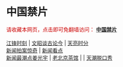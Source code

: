 # 中国禁片
<span  style="color:#CC0000;">请收藏本网页，点击即可免翻墙访问：</span>
<b><a href="https://abcd2.gq/">中国禁片</a></b>
</br></br>
<span><a href="https://abcd2.gq/category/political/jiangfeng/">江锋时刻</a></span> | <span><a href="https://abcd2.gq/author/wenzhao/">文昭谈古论今</a></span> | <span><a href="https://abcd2.gq/author/zhangtianliang/">天亮时分</a></span>
</br>
<span><a href="https://abcd2.gq/author/dayu/">新闻拍案惊奇</a></span> | <span><a href="https://abcd2.gq/author/limuyang/">新闻看点</a></span>
</br>
<span><a href="https://abcd2.gq/author/jiangguangyu/">新闻最潮点姜光宇</a></span> | <span><a href="https://abcd2.gq/author/chaguan/">老北京茶馆</a></span> | </span> | <span><a href="https://abcd2.gq/author/tianchao/">天潮脱口秀</a></span>
</br>

</br>
